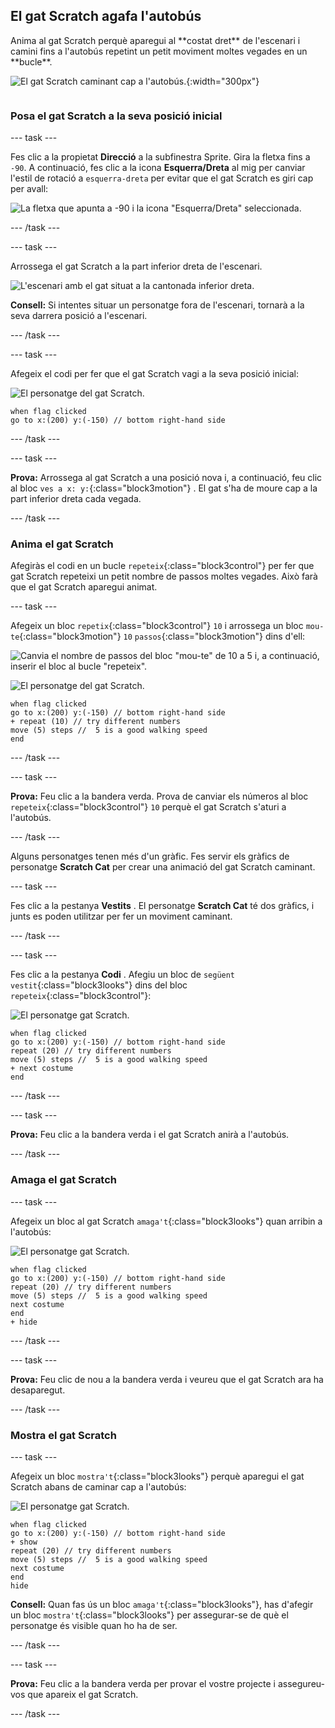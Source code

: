 ## El gat Scratch agafa l'autobús

<div style="display: flex; flex-wrap: wrap">
<div style="flex-basis: 200px; flex-grow: 1; margin-right: 15px;">
Anima al gat  Scratch perquè aparegui al **costat dret** de l'escenari i camini fins a l'autobús repetint un petit moviment moltes vegades en un **bucle**. 
</div>
<div>

![El gat Scratch caminant cap a l'autobús.](images/cat-catches-bus.png){:width="300px"}

</div>
</div>

### Posa el gat Scratch a la seva posició inicial

--- task ---

Fes clic a la propietat **Direcció** a la subfinestra Sprite. Gira la fletxa fins a `-90`. A continuació, fes clic a la icona **Esquerra/Dreta** al mig per canviar l'estil de rotació a `esquerra-dreta` per evitar que el gat Scratch es giri cap per avall:

![La fletxa que apunta a -90 i la icona "Esquerra/Dreta" seleccionada.](images/sprite-pane-direction.png)

--- /task ---

--- task ---

Arrossega el gat Scratch a la part inferior dreta de l'escenari.

![L'escenari amb el gat situat a la cantonada inferior dreta.](images/bottom-right-cat.png)

**Consell:** Si intentes situar un personatge fora de l'escenari, tornarà a la seva darrera posició a l'escenari.

--- /task ---

--- task ---

Afegeix el codi per fer que el gat Scratch vagi a la  seva posició inicial:

![El personatge del gat Scratch.](images/scratch-cat-sprite.png)

```blocks3
when flag clicked
go to x:(200) y:(-150) // bottom right-hand side
```

--- /task ---

--- task ---

**Prova:** Arrossega al gat Scratch a una posició nova i, a continuació, feu clic al bloc `ves a x: y:`{:class="block3motion"} . El gat s'ha de moure cap a la part inferior dreta cada vegada.

--- /task ---

### Anima el gat Scratch

Afegiràs el codi en un bucle `repeteix`{:class="block3control"} per fer que gat Scratch repeteixi un petit nombre de passos moltes vegades. Això farà que el gat Scratch aparegui animat.

--- task ---

Afegeix un bloc `repetix`{:class="block3control"} `10` i arrossega un bloc `mou-te`{:class="block3motion"} `10` `passos`{:class="block3motion"} dins d'ell:

![Canvia el nombre de passos del bloc "mou-te" de 10 a 5 i, a continuació, inserir el bloc al bucle "repeteix".](images/block-into-loop.gif)

![El personatge del gat Scratch.](images/scratch-cat-sprite.png)

```blocks3
when flag clicked
go to x:(200) y:(-150) // bottom right-hand side
+ repeat (10) // try different numbers
move (5) steps //  5 is a good walking speed
end
```

--- /task ---

--- task ---

**Prova:** Feu clic a la bandera verda. Prova de canviar els números al bloc `repeteix`{:class="block3control"} `10` perquè el gat Scratch s'aturi a l'autobús.

--- /task ---

Alguns personatges tenen més d'un gràfic. Fes servir els gràfics de personatge **Scratch Cat** per crear una animació del gat Scratch caminant.

--- task ---

Fes clic a la pestanya **Vestits** . El personatge **Scratch Cat** té dos gràfics, i junts es poden utilitzar per fer un moviment caminant.

--- /task ---

--- task ---

Fes clic a la pestanya **Codi** . Afegiu un bloc de `següent vestit`{:class="block3looks"} dins del bloc `repeteix`{:class="block3control"}:

![El personatge gat Scratch.](images/scratch-cat-sprite.png)

```blocks3
when flag clicked
go to x:(200) y:(-150) // bottom right-hand side
repeat (20) // try different numbers
move (5) steps //  5 is a good walking speed
+ next costume 
end
```
--- /task ---

--- task ---

**Prova:** Feu clic a la bandera verda i el gat Scratch anirà a l'autobús.

--- /task ---

### Amaga el gat Scratch

--- task ---

Afegeix un bloc al gat Scratch `amaga't`{:class="block3looks"} quan arribin a l'autobús:

![El personatge gat Scratch.](images/scratch-cat-sprite.png)

```blocks3
when flag clicked
go to x:(200) y:(-150) // bottom right-hand side
repeat (20) // try different numbers
move (5) steps //  5 is a good walking speed
next costume 
end
+ hide
```

--- /task ---

--- task ---

**Prova:** Feu clic de nou a la bandera verda i veureu que el gat Scratch ara ha desaparegut.

--- /task ---

### Mostra el gat Scratch

--- task ---

Afegeix un bloc `mostra't`{:class="block3looks"} perquè aparegui el gat Scratch abans de caminar cap a l'autobús:

![El personatge gat Scratch.](images/scratch-cat-sprite.png)

```blocks3
when flag clicked
go to x:(200) y:(-150) // bottom right-hand side
+ show
repeat (20) // try different numbers
move (5) steps //  5 is a good walking speed
next costume 
end
hide
```

**Consell:** Quan fas ús un bloc `amaga't`{:class="block3looks"}, has d'afegir un bloc `mostra't`{:class="block3looks"} per assegurar-se de què el personatge és visible quan ho ha de ser.

--- /task ---

--- task ---

**Prova:** Feu clic a la bandera verda per provar el vostre projecte i assegureu-vos que apareix el gat Scratch.

--- /task ---

